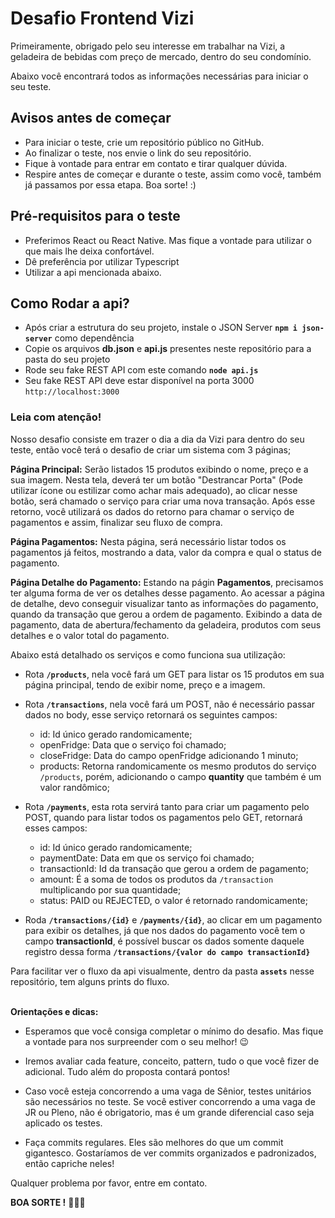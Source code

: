 # **Desafio Frontend Vizi**

Primeiramente, obrigado pelo seu interesse em trabalhar na Vizi, a geladeira de bebidas com preço de mercado, dentro do seu condomínio.

Abaixo você encontrará todos as informações necessárias para iniciar o seu teste.

## Avisos antes de começar

- Para iniciar o teste, crie um repositório público no GitHub.
- Ao finalizar o teste, nos envie o link do seu repositório.
- Fique à vontade para entrar em contato e tirar qualquer dúvida.
- Respire antes de começar e durante o teste, assim como você, também já passamos por essa etapa. Boa sorte! :)


## Pré-requisitos para o teste

- Preferimos React ou React Native. Mas fique a vontade para utilizar o que mais lhe deixa confortável.
- Dê preferência por utilizar Typescript
- Utilizar a api mencionada abaixo.

## Como Rodar a api?
- Após criar a estrutura do seu projeto, instale o JSON Server **`npm i json-server`** como dependência
- Copie os arquivos **db.json** e **api.js** presentes neste repositório para a pasta do seu projeto
- Rode seu fake REST API com este comando **`node api.js`**
- Seu fake REST API deve estar disponível na porta 3000 `http://localhost:3000`

### Leia com atenção!

Nosso desafio consiste em trazer o dia a dia da Vizi para dentro do seu teste, então você terá o desafio de criar um sistema com 3 páginas;

**Página Principal:** Serão listados 15 produtos exibindo o nome, preço e a sua imagem. Nesta tela, deverá ter um botão "Destrancar Porta" (Pode utilizar ícone ou estilizar como achar mais adequado), ao clicar nesse botão, será chamado o serviço para criar uma nova transação. Após esse retorno, você utilizará os dados do retorno para chamar o serviço de pagamentos e assim, finalizar seu fluxo de compra.

**Página Pagamentos:** Nesta página, será necessário listar todos os pagamentos já feitos, mostrando a data, valor da compra e qual o status de pagamento.

**Página Detalhe do Pagamento:** Estando na págin **Pagamentos**, precisamos ter alguma forma de ver os detalhes desse pagamento. Ao acessar a página de detalhe, devo conseguir visualizar tanto as informações do pagamento, quando da transação que gerou a ordem de pagamento. Exibindo a data de pagamento, data de abertura/fechamento da geladeira, produtos com seus detalhes e o valor total do pagamento.

Abaixo está detalhado os serviços e como funciona sua utilização:

- Rota **`/products`**, nela você fará um GET para listar os 15 produtos em sua página principal, tendo de exibir nome, preço e a imagem.

- Rota **`/transactions`**, nela você fará um POST, não é necessário passar dados no body, esse serviço retornará os seguintes campos:
    - id: Id único gerado randomicamente;
    - openFridge: Data que o serviço foi chamado;
    - closeFridge: Data do campo openFridge adicionando 1 minuto;
    - products: Retorna randomicamente os mesmo produtos do serviço `/products`, porém, adicionando o campo **quantity** que também é um valor randômico;

- Rota **`/payments`**,  esta rota servirá tanto para criar um pagamento pelo POST, quando para listar todos os pagamentos pelo GET, retornará esses campos:
    - id: Id único gerado randomicamente;
    - paymentDate: Data em que os serviço foi chamado;
    - transactionId: Id da transação que gerou a ordem de pagamento;
    - amount: É a soma de todos os produtos da `/transaction` multiplicando por sua quantidade;
    - status: PAID ou REJECTED, o valor é retornado randomicamente;

- Roda **`/transactions/{id}`** e **`/payments/{id}`**, ao clicar em um pagamento para exibir os detalhes, já que nos dados do pagamento você tem o campo **transactionId**, é possível buscar os dados somente daquele registro dessa forma **`/transactions/{valor do campo transactionId}`**

Para facilitar ver o fluxo da api visualmente, dentro da pasta **`assets`** nesse repositório, tem alguns prints do fluxo.
<br/>
<br/>

**Orientações e dicas:**

- Esperamos que você consiga completar o mínimo do desafio. Mas fique a vontade para nos surpreender com o seu melhor! 😉

- Iremos avaliar cada feature, conceito, pattern, tudo o que você fizer de adicional. Tudo além do proposta contará pontos!

- Caso você esteja concorrendo a uma vaga de Sênior, testes unitários são necessários no teste. Se você estiver concorrendo a uma vaga de JR ou Pleno, não é obrigatorio, mas é um grande diferencial caso seja aplicado os testes.

- Faça commits regulares. Eles são melhores do que um commit gigantesco. Gostaríamos de ver commits organizados e padronizados, então capriche neles!

Qualquer problema por favor, entre em contato.

**BOA SORTE !** 🚀🚀🚀